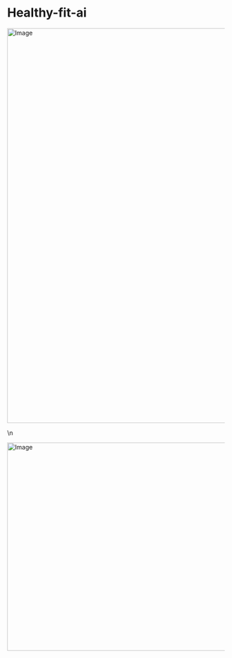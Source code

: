 ﻿# Healthy-fit-ai


 <img width="1907" height="912" alt="Image" src="https://github.com/user-attachments/assets/f89512cc-6cc4-430e-8fdf-e31f7c6c4043" />


\n






<img width="1883" height="481" alt="Image" src="https://github.com/user-attachments/assets/8697a061-1def-416f-8f28-e32ff24b8ff3" />


